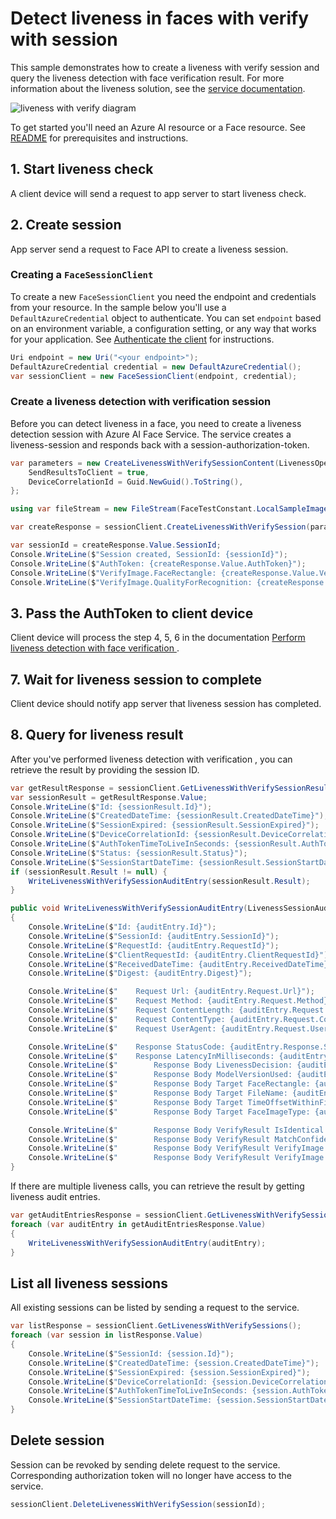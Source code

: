 # Detect liveness in faces with verify with session

This sample demonstrates how to create a liveness with verify session and query the liveness detection with face verification result. For more information about the liveness solution, see the [service documentation][face_liveness].

![liveness with verify diagram](https://learn.microsoft.com/en-us/azure/ai-services/computer-vision/media/liveness/liveness-verify-diagram.jpg)

To get started you'll need an Azure AI resource or a Face resource. See [README][README] for prerequisites and instructions.

## 1. Start liveness check

A client device will send a request to app server to start liveness check.

## 2. Create session

App server send a request to Face API to create a liveness session.

### Creating a `FaceSessionClient`

To create a new `FaceSessionClient` you need the endpoint and credentials from your resource. In the sample below you'll use a `DefaultAzureCredential` object to authenticate. You can set `endpoint` based on an environment variable, a configuration setting, or any way that works for your application. See [Authenticate the client][README_authticate] for instructions.

```C# Snippet:CreateFaceSessionClient
Uri endpoint = new Uri("<your endpoint>");
DefaultAzureCredential credential = new DefaultAzureCredential();
var sessionClient = new FaceSessionClient(endpoint, credential);
```

### Create a liveness detection with verification session

Before you can detect liveness in a face, you need to create a liveness detection session with Azure AI Face Service. The service creates a liveness-session and responds back with a session-authorization-token.

```C# Snippet:CreateLivenessWithVerifySession
var parameters = new CreateLivenessWithVerifySessionContent(LivenessOperationMode.Passive) {
    SendResultsToClient = true,
    DeviceCorrelationId = Guid.NewGuid().ToString(),
};

using var fileStream = new FileStream(FaceTestConstant.LocalSampleImage, FileMode.Open, FileAccess.Read);

var createResponse = sessionClient.CreateLivenessWithVerifySession(parameters, fileStream);

var sessionId = createResponse.Value.SessionId;
Console.WriteLine($"Session created, SessionId: {sessionId}");
Console.WriteLine($"AuthToken: {createResponse.Value.AuthToken}");
Console.WriteLine($"VerifyImage.FaceRectangle: {createResponse.Value.VerifyImage.FaceRectangle.Top}, {createResponse.Value.VerifyImage.FaceRectangle.Left}, {createResponse.Value.VerifyImage.FaceRectangle.Width}, {createResponse.Value.VerifyImage.FaceRectangle.Height}");
Console.WriteLine($"VerifyImage.QualityForRecognition: {createResponse.Value.VerifyImage.QualityForRecognition}");
```

## 3. Pass the AuthToken to client device

Client device will process the step 4, 5, 6 in the documentation [Perform liveness detection with face verification
][perform_liveness_detection_with_face_verification].

## 7. Wait for liveness session to complete

Client device should notify app server that liveness session has completed.

## 8. Query for liveness result

After you've performed liveness detection with verification , you can retrieve the result by providing the session ID.

```C# Snippet:GetLivenessWithVerifySessionResult
var getResultResponse = sessionClient.GetLivenessWithVerifySessionResult(sessionId);
var sessionResult = getResultResponse.Value;
Console.WriteLine($"Id: {sessionResult.Id}");
Console.WriteLine($"CreatedDateTime: {sessionResult.CreatedDateTime}");
Console.WriteLine($"SessionExpired: {sessionResult.SessionExpired}");
Console.WriteLine($"DeviceCorrelationId: {sessionResult.DeviceCorrelationId}");
Console.WriteLine($"AuthTokenTimeToLiveInSeconds: {sessionResult.AuthTokenTimeToLiveInSeconds}");
Console.WriteLine($"Status: {sessionResult.Status}");
Console.WriteLine($"SessionStartDateTime: {sessionResult.SessionStartDateTime}");
if (sessionResult.Result != null) {
    WriteLivenessWithVerifySessionAuditEntry(sessionResult.Result);
}
```

```C# Snippet:WriteLivenessWithVerifySessionAuditEntry
public void WriteLivenessWithVerifySessionAuditEntry(LivenessSessionAuditEntry auditEntry)
{
    Console.WriteLine($"Id: {auditEntry.Id}");
    Console.WriteLine($"SessionId: {auditEntry.SessionId}");
    Console.WriteLine($"RequestId: {auditEntry.RequestId}");
    Console.WriteLine($"ClientRequestId: {auditEntry.ClientRequestId}");
    Console.WriteLine($"ReceivedDateTime: {auditEntry.ReceivedDateTime}");
    Console.WriteLine($"Digest: {auditEntry.Digest}");

    Console.WriteLine($"    Request Url: {auditEntry.Request.Url}");
    Console.WriteLine($"    Request Method: {auditEntry.Request.Method}");
    Console.WriteLine($"    Request ContentLength: {auditEntry.Request.ContentLength}");
    Console.WriteLine($"    Request ContentType: {auditEntry.Request.ContentType}");
    Console.WriteLine($"    Request UserAgent: {auditEntry.Request.UserAgent}");

    Console.WriteLine($"    Response StatusCode: {auditEntry.Response.StatusCode}");
    Console.WriteLine($"    Response LatencyInMilliseconds: {auditEntry.Response.LatencyInMilliseconds}");
    Console.WriteLine($"        Response Body LivenessDecision: {auditEntry.Response.Body.LivenessDecision}");
    Console.WriteLine($"        Response Body ModelVersionUsed: {auditEntry.Response.Body.ModelVersionUsed}");
    Console.WriteLine($"        Response Body Target FaceRectangle: {auditEntry.Response.Body.Target.FaceRectangle.Top}, {auditEntry.Response.Body.Target.FaceRectangle.Left}, {auditEntry.Response.Body.Target.FaceRectangle.Width}, {auditEntry.Response.Body.Target.FaceRectangle.Height}");
    Console.WriteLine($"        Response Body Target FileName: {auditEntry.Response.Body.Target.FileName}");
    Console.WriteLine($"        Response Body Target TimeOffsetWithinFile: {auditEntry.Response.Body.Target.TimeOffsetWithinFile}");
    Console.WriteLine($"        Response Body Target FaceImageType: {auditEntry.Response.Body.Target.ImageType}");

    Console.WriteLine($"        Response Body VerifyResult IsIdentical: {auditEntry.Response.Body.VerifyResult.IsIdentical}");
    Console.WriteLine($"        Response Body VerifyResult MatchConfidence: {auditEntry.Response.Body.VerifyResult.MatchConfidence}");
    Console.WriteLine($"        Response Body VerifyResult VerifyImage.FaceRectangle: {auditEntry.Response.Body.VerifyResult.VerifyImage.FaceRectangle.Top}, {auditEntry.Response.Body.VerifyResult.VerifyImage.FaceRectangle.Left}, {auditEntry.Response.Body.VerifyResult.VerifyImage.FaceRectangle.Width}, {auditEntry.Response.Body.VerifyResult.VerifyImage.FaceRectangle.Height}");
    Console.WriteLine($"        Response Body VerifyResult VerifyImage.QualityForRecognition: {auditEntry.Response.Body.VerifyResult.VerifyImage.QualityForRecognition}");
}
```

If there are multiple liveness calls, you can retrieve the result by getting liveness audit entries.

```C# Snippet:GetLivenessWithVerifySessionAuditEntries
var getAuditEntriesResponse = sessionClient.GetLivenessWithVerifySessionAuditEntries(sessionId);
foreach (var auditEntry in getAuditEntriesResponse.Value)
{
    WriteLivenessWithVerifySessionAuditEntry(auditEntry);
}
```

## List all liveness sessions

All existing sessions can be listed by sending a request to the service.

```C# Snippet:GetLivenessWithVerifySessions
var listResponse = sessionClient.GetLivenessWithVerifySessions();
foreach (var session in listResponse.Value)
{
    Console.WriteLine($"SessionId: {session.Id}");
    Console.WriteLine($"CreatedDateTime: {session.CreatedDateTime}");
    Console.WriteLine($"SessionExpired: {session.SessionExpired}");
    Console.WriteLine($"DeviceCorrelationId: {session.DeviceCorrelationId}");
    Console.WriteLine($"AuthTokenTimeToLiveInSeconds: {session.AuthTokenTimeToLiveInSeconds}");
    Console.WriteLine($"SessionStartDateTime: {session.SessionStartDateTime}");
}
```

## Delete session

Session can be revoked by sending delete request to the service. Corresponding authorization token will no longer have access to the service.

```C# Snippet:DeleteLivenessWithVerifySession
sessionClient.DeleteLivenessWithVerifySession(sessionId);
```

[README]: https://github.com/Azure/azure-sdk-for-net/tree/main/sdk/face/Azure.AI.Vision.Face#getting-started
[README_authticate]: https://github.com/Azure/azure-sdk-for-net/tree/main/sdk/face/Azure.AI.Vision.Face#authenticate-the-client
[face_liveness]: https://learn.microsoft.com/azure/ai-services/computer-vision/tutorials/liveness
[perform_liveness_detection_with_face_verification]: https://learn.microsoft.com/azure/ai-services/computer-vision/tutorials/liveness#perform-liveness-detection-with-face-verification
